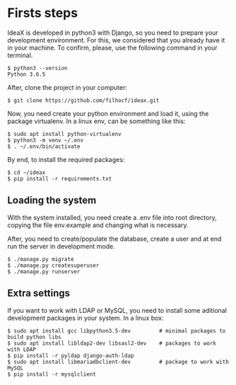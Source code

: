 # Firsts steps

IdeaX is developed in python3 with Django, so you need to prepare your development environment. For this, we considered that you already have it in your machine. To confirm, please, use the following command in your terminal.

```
$ python3 --version
Python 3.6.5
```
After, clone the project in your computer:
```
$ git clone https://github.com/filhocf/ideax.git
```

Now, you need create your python environment and load it, using the package virtualenv. In a linux env, can be something like this:
```
$ sudo apt install python-virtualenv
$ python3 -m venv ~/.env
$ . ~/.env/bin/activate
```

By end, to install the required packages:
```
$ cd ~/ideax
$ pip install -r requirements.txt
```

## Loading the system

With the system installed, you need create a .env file into root directory, copying the file env.example and changing what is necessary.

After, you need to create/populate the database, create a user and at end run the server in development mode.
```
$ ./manage.py migrate
$ ./manage.py createsuperuser
$ ./manage.py runserver
```

## Extra settings

If you want to work with LDAP or MySQL, you need to install some aditional development packages in your system. In a linux box:
```
$ sudo apt install gcc libpython3.5-dev         # minimal packages to build python libs
$ sudo apt install libldap2-dev libsasl2-dev    # packages to work with LDAP
$ pip install -r pyldap django-auth-ldap
$ sudo apt install libmariadbclient-dev         # package to work with MySQL
$ pip install -r mysqlclient
```
